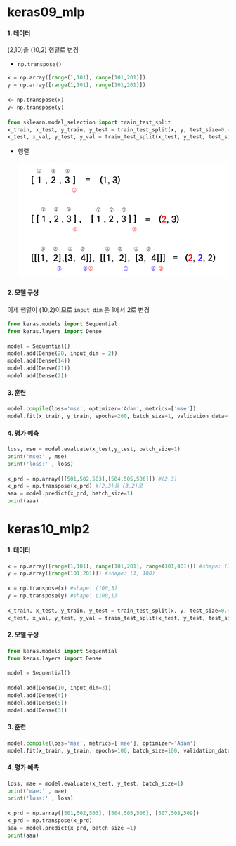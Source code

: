 # keras09_mlp

#### 1. 데이터

(2,10)을 (10,2) 행렬로 변경

- `np.transpose()`

```python
x = np.array([range(1,101), range(101,201)])
y = np.array([range(1,101), range(101,201)])

x= np.transpose(x)
y= np.transpose(y)

from sklearn.model_selection import train_test_split
x_train, x_test, y_train, y_test = train_test_split(x, y, test_size=0.4,shuffle=False) 
x_test, x_val, y_test, y_val = train_test_split(x_test, y_test, test_size=0.5, shuffle=False)
```

- 행렬

  ![image-20200127224116647](image/image-20200127224116647.png) 

  

#### 2. 모델 구성

이제 행렬이 (10,2)이므로 `input_dim` 은 1에서 2로 변경

```python
from keras.models import Sequential
from keras.layers import Dense

model = Sequential()
model.add(Dense(28, input_dim = 2))
model.add(Dense(14))
model.add(Dense(21))
model.add(Dense(2))
```



#### 3. 훈련

```python
model.compile(loss='mse', optimizer='Adam', metrics=['mse'])
model.fit(x_train, y_train, epochs=200, batch_size=1, validation_data=(x_val, y_val))
```



#### 4. 평가 예측

```python
loss, mse = model.evaluate(x_test,y_test, batch_size=1)
print('mse:' , mse)
print('loss:' , loss)

x_prd = np.array([[501,502,503],[504,505,506]]) #(2,3)
x_prd = np.transpose(x_prd) #(2,3)을 (3,2)로
aaa = model.predict(x_prd, batch_size=1)
print(aaa)
```





# keras10_mlp2

#### 1. 데이터

```python
x = np.array([range(1,101), range(101,201), range(301,401)]) #shape: (3, 100)
y = np.array([range(101,201)]) #shape: (1, 100)

x = np.transpose(x) #shape: (100,3)
y = np.transpose(y) #shape: (100,1)

x_train, x_test, y_train, y_test = train_test_split(x, y, test_size=0.4, shuffle=None)
x_test, x_val, y_test, y_val = train_test_split(x_test, y_test, test_size=0.5, shuffle=None)
```



#### 2. 모델 구성

```python
from keras.models import Sequential
from keras.layers import Dense

model = Sequential()

model.add(Dense(10, input_dim=3))
model.add(Dense(4))
model.add(Dense(5))
model.add(Dense(3))
```



#### 3. 훈련

```python
model.compile(loss='mse', metrics=['mae'], optimizer='Adam')
model.fit(x_train, y_train, epochs=100, batch_size=100, validation_data=(x_val,y_val))
```



#### 4. 평가 예측

```python
loss, mae = model.evaluate(x_test, y_test, batch_size=1)
print('mae:' , mae)
print('loss:' , loss)

x_prd = np.array([501,502,503], [504,505,506], [507,508,509])
x_prd = np.transpose(x_prd)
aaa = model.predict(x_prd, batch_size =1)
print(aaa)
```

